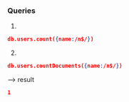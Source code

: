 ### Queries

1.  
``` json
db.users.count({name:/n$/})
```


2. 
```json
db.users.countDocuments({name:/n$/})
```

--> result 
```json
1
```